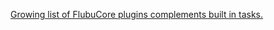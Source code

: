 [Growing list of FlubuCore plugins complements built in tasks.](https://flubucore.dotnetcore.xyz/AwesomePlugins/awesome-plugins/)